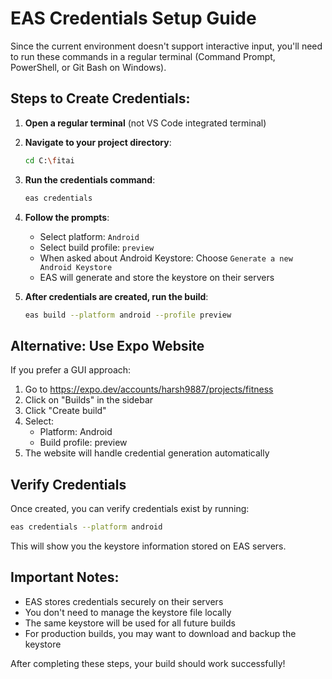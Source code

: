 # EAS Credentials Setup Guide

Since the current environment doesn't support interactive input, you'll need to run these commands in a regular terminal (Command Prompt, PowerShell, or Git Bash on Windows).

## Steps to Create Credentials:

1. **Open a regular terminal** (not VS Code integrated terminal)

2. **Navigate to your project directory**:
   ```bash
   cd C:\fitai
   ```

3. **Run the credentials command**:
   ```bash
   eas credentials
   ```

4. **Follow the prompts**:
   - Select platform: `Android`
   - Select build profile: `preview`
   - When asked about Android Keystore: Choose `Generate a new Android Keystore`
   - EAS will generate and store the keystore on their servers

5. **After credentials are created, run the build**:
   ```bash
   eas build --platform android --profile preview
   ```

## Alternative: Use Expo Website

If you prefer a GUI approach:

1. Go to https://expo.dev/accounts/harsh9887/projects/fitness
2. Click on "Builds" in the sidebar
3. Click "Create build"
4. Select:
   - Platform: Android
   - Build profile: preview
5. The website will handle credential generation automatically

## Verify Credentials

Once created, you can verify credentials exist by running:
```bash
eas credentials --platform android
```

This will show you the keystore information stored on EAS servers.

## Important Notes:

- EAS stores credentials securely on their servers
- You don't need to manage the keystore file locally
- The same keystore will be used for all future builds
- For production builds, you may want to download and backup the keystore

After completing these steps, your build should work successfully!